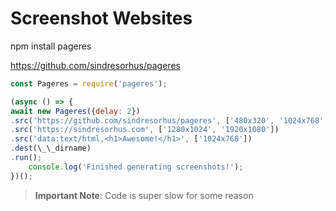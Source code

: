 # Screenshot Websites

npm install pageres

https://github.com/sindresorhus/pageres

```js
const Pageres = require('pageres');

(async () => {
await new Pageres({delay: 2})
.src('https://github.com/sindresorhus/pageres', ['480x320', '1024x768', 'iphone 5s'], {crop: true})
.src('https://sindresorhus.com', ['1280x1024', '1920x1080'])
.src('data:text/html,<h1>Awesome!</h1>', ['1024x768'])
.dest(\_\_dirname)
.run();
    console.log('Finished generating screenshots!');
})();
```

> **Important Note**: Code is super slow for some reason
